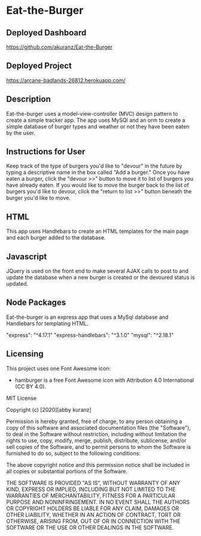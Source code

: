 # Eat-the-Burger

## Deployed Dashboard

https://github.com/akuranz/Eat-the-Burger

## Deployed Project

https://arcane-badlands-26812.herokuapp.com/

## Description

Eat-the-burger uses a model-view-controller (MVC) design pattern to create a simple tracker app. The app uses MySQl and an orm to create a simple database of burger types and weather or not they have been eaten by the user.

## Instructions for User

Keep track of the type of burgers you'd like to "devour" in the future by typing a descriptive name in the box called "Add a burger." Once you have eaten a burger, click the "devour >>" button to move it to list of burgers you have already eaten. If you would like to move the burger back to the list of burgers you'd like to devour, click the "return to list >>" button beneath the burger you'd like to move.

## HTML

This app uses Handlebars to create an HTML templates for the main page and each burger added to the database.

## Javascript

JQuery is used on the front end to make several AJAX calls to post to and update the database when a new burger is created or the devoured status is updated.

## Node Packages

Eat-the-burger is an express app that uses a MySql database and Handlebars for templating HTML.

"express": "^4.17.1"
"express-handlebars": "^3.1.0"
"mysql": "^2.18.1"

## Licensing

This project uses one Font Awesome icon:

- hamburger is a free Font Awesome icon with Attribution 4.0 International (CC BY 4.0).

MIT License

Copyright (c) [2020][abby kuranz]

Permission is hereby granted, free of charge, to any person obtaining a copy
of this software and associated documentation files (the "Software"), to deal
in the Software without restriction, including without limitation the rights
to use, copy, modify, merge, publish, distribute, sublicense, and/or sell
copies of the Software, and to permit persons to whom the Software is
furnished to do so, subject to the following conditions:

The above copyright notice and this permission notice shall be included in all
copies or substantial portions of the Software.

THE SOFTWARE IS PROVIDED "AS IS", WITHOUT WARRANTY OF ANY KIND, EXPRESS OR
IMPLIED, INCLUDING BUT NOT LIMITED TO THE WARRANTIES OF MERCHANTABILITY,
FITNESS FOR A PARTICULAR PURPOSE AND NONINFRINGEMENT. IN NO EVENT SHALL THE
AUTHORS OR COPYRIGHT HOLDERS BE LIABLE FOR ANY CLAIM, DAMAGES OR OTHER
LIABILITY, WHETHER IN AN ACTION OF CONTRACT, TORT OR OTHERWISE, ARISING FROM,
OUT OF OR IN CONNECTION WITH THE SOFTWARE OR THE USE OR OTHER DEALINGS IN THE
SOFTWARE.
